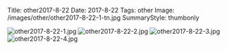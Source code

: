 Title: other2017-8-22
Date: 2017-8-22
Tags: other
Image: /images/other/other2017-8-22-1-tn.jpg
SummaryStyle: thumbonly

![other2017-8-22-1.jpg]({filename}/images/other/other2017-8-22-1.jpg)
![other2017-8-22-2.jpg]({filename}/images/other/other2017-8-22-2.jpg)
![other2017-8-22-3.jpg]({filename}/images/other/other2017-8-22-3.jpg)
![other2017-8-22-4.jpg]({filename}/images/other/other2017-8-22-4.jpg)
